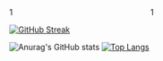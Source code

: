 <div style="display: flex;flex-direction: row">
  <div style="flex: 50%;">
    1
  </div>
  <div style="flex: 50%;">
    1
  </div>
</div>

[![GitHub Streak](https://streak-stats.demolab.com?user=LongYinStudio&theme=onedark&hide_border=true&border_radius=4.7&locale=zh_Hans)](https://git.io/streak-stats)

![Anurag's GitHub stats](https://github-readme-stats.vercel.app/api?username=LongYinStudio&show_icons=true&bg_color=00000000)
[![Top Langs](https://github-readme-stats.vercel.app/api/top-langs/?username=LongYinStudio&layout=compact&langs_count=10)](https://github.com/anuraghazra/github-readme-stats)

